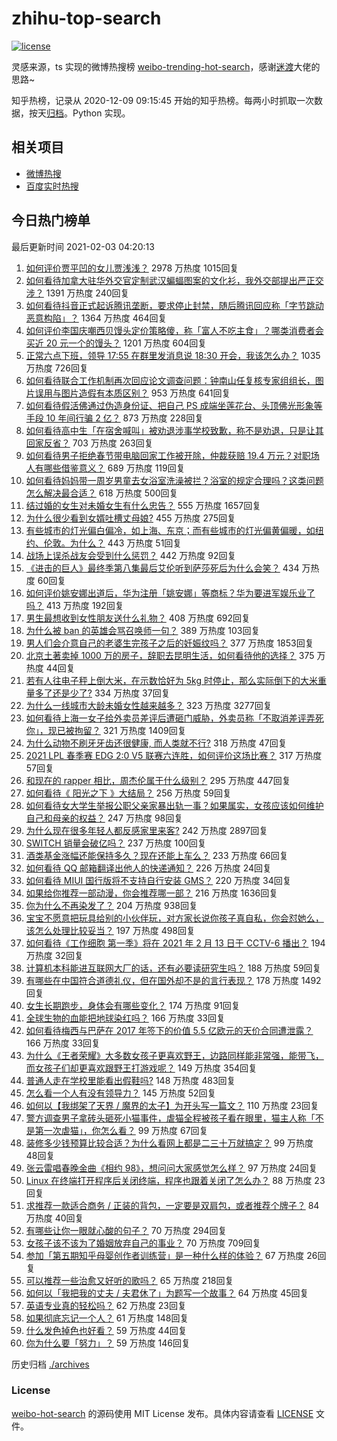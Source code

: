 # zhihu-top-search

[![license](https://img.shields.io/github/license/Arrackisarookie/zhihu-top-search)](https://github.com/Arrackisarookie/zhihu-top-search/blob/master/LICENSE)

灵感来源，ts 实现的微博热搜榜 [weibo-trending-hot-search](https://github.com/justjavac/weibo-trending-hot-search)，感谢[迷渡](https://github.com/justjavac)大佬的思路~

知乎热榜，记录从 2020-12-09 09:15:45 开始的知乎热榜。每两小时抓取一次数据，按天[归档](./archives)。Python 实现。

## 相关项目
+ [微博热搜](https://github.com/Arrackisarookie/weibo-hot-search)
+ [百度实时热搜](https://github.com/Arrackisarookie/baidu-hot-search)

## 今日热门榜单

<!-- Rank Begin -->

最后更新时间 2021-02-03 04:20:13

1. [如何评价贾平凹的女儿贾浅浅？](https://www.zhihu.com/question/442000334) 2978 万热度 1015回复
1. [如何看待加拿大驻华外交官定制武汉蝙蝠图案的文化衫，我外交部提出严正交涉？](https://www.zhihu.com/question/442335099) 1391 万热度 240回复
1. [如何看待抖音正式起诉腾讯垄断，要求停止封禁，随后腾讯回应称「字节跳动恶意构陷」？](https://www.zhihu.com/question/442521071) 1364 万热度 464回复
1. [如何评价李国庆嘲西贝馒头定价策略傻，称「富人不吃主食」？哪类消费者会买近 20 元一个的馒头？](https://www.zhihu.com/question/442312222) 1201 万热度 604回复
1. [正常六点下班，领导 17:55 在群里发消息说 18:30 开会，我该怎么办？](https://www.zhihu.com/question/441394605) 1035 万热度 726回复
1. [如何看待联合工作机制再次回应论文调查问题：钟南山任复核专家组组长，图片误用与图片造假有本质区别？](https://www.zhihu.com/question/442476845) 953 万热度 641回复
1. [如何看待假活佛通过伪造身份证、把自己 PS 成端坐莲花台、头顶佛光形象等手段 10 年间行骗 2 亿？](https://www.zhihu.com/question/442441769) 873 万热度 228回复
1. [如何看待高中生「在宿舍喊叫」被劝退涉事学校致歉，称不是劝退，只是让其回家反省？](https://www.zhihu.com/question/442442248) 703 万热度 263回复
1. [如何看待男子拒绝春节带电脑回家工作被开除，仲裁获赔 19.4 万元？对职场人有哪些借鉴意义？](https://www.zhihu.com/question/442393018) 689 万热度 119回复
1. [如何看待妈妈带一周岁男童去女浴室洗澡被拦？浴室的规定合理吗？这类问题怎么解决最合适？](https://www.zhihu.com/question/442189179) 618 万热度 500回复
1. [结过婚的女生对未婚女生有什么忠告？](https://www.zhihu.com/question/429392239) 555 万热度 1657回复
1. [为什么很少看到女婿吐槽丈母娘?](https://www.zhihu.com/question/408049742) 455 万热度 275回复
1. [有些城市的灯光偏白偏冷，如上海、东京；而有些城市的灯光偏黄偏暖，如纽约、伦敦。为什么？](https://www.zhihu.com/question/441971760) 443 万热度 51回复
1. [战场上误杀战友会受到什么惩罚？](https://www.zhihu.com/question/441662784) 442 万热度 92回复
1. [《进击的巨人》最终季第八集最后艾伦听到萨莎死后为什么会笑？](https://www.zhihu.com/question/442272077) 434 万热度 60回复
1. [如何评价姚安娜出道后，华为注册「姚安娜」等商标？华为要进军娱乐业了吗？](https://www.zhihu.com/question/442450981) 413 万热度 192回复
1. [男生最想收到女性朋友送什么礼物？](https://www.zhihu.com/question/25312138) 408 万热度 692回复
1. [为什么被 ban 的英雄会骂召唤师一句？](https://www.zhihu.com/question/435413809) 389 万热度 103回复
1. [男人们会介意自己的老婆生完孩子之后的妊娠纹吗？](https://www.zhihu.com/question/366941403) 377 万热度 1853回复
1. [北京土著卖掉 1000 万的房子，辞职去昆明生活，如何看待他的选择？](https://www.zhihu.com/question/442526187) 375 万热度 44回复
1. [若有人往电子秤上倒大米，在示数恰好为 5kg 时停止，那么实际倒下的大米重量多了还是少了?](https://www.zhihu.com/question/440951244) 334 万热度 37回复
1. [为什么一线城市大龄未婚女性越来越多？](https://www.zhihu.com/question/313988752) 323 万热度 3277回复
1. [如何看待上海一女子给外卖员差评后遭砸门威胁，外卖员称「不取消差评弄死你」，现已被拘留？](https://www.zhihu.com/question/442338887) 321 万热度 1409回复
1. [为什么动物不刷牙牙齿还很健康, 而人类就不行?](https://www.zhihu.com/question/441912478) 318 万热度 47回复
1. [2021 LPL 春季赛 EDG 2:0 V5 联赛六连胜，如何评价这场比赛？](https://www.zhihu.com/question/442530670) 317 万热度 57回复
1. [和现在的 rapper 相比，周杰伦属于什么级别？](https://www.zhihu.com/question/323344003) 295 万热度 447回复
1. [如何看待《 阳光之下 》大结局？](https://www.zhihu.com/question/442399781) 256 万热度 59回复
1. [如何看待女大学生举报公职父亲家暴出轨一事？如果属实，女孩应该如何维护自己和母亲的权益？](https://www.zhihu.com/question/442399311) 247 万热度 98回复
1. [为什么现在很多年轻人都反感家里来客?](https://www.zhihu.com/question/337487629) 242 万热度 2897回复
1. [SWITCH 销量会破亿吗？](https://www.zhihu.com/question/266492999) 237 万热度 100回复
1. [酒类基金涨幅还能保持多久？现在还能上车么？](https://www.zhihu.com/question/441868177) 233 万热度 66回复
1. [如何看待 QQ 邮箱翻译出他人的快递通知？](https://www.zhihu.com/question/441673950) 226 万热度 24回复
1. [如何看待 MIUI 国行版将不支持自行安装 GMS？](https://www.zhihu.com/question/442452833) 220 万热度 34回复
1. [如果给你推荐一部动漫，你会推荐哪一部？](https://www.zhihu.com/question/436814482) 216 万热度 1636回复
1. [你为什么不再染发了？](https://www.zhihu.com/question/353044186) 204 万热度 938回复
1. [宝宝不愿意把玩具给别的小伙伴玩，对方家长说你孩子真自私，你会怼她么，该怎么处理比较妥当？](https://www.zhihu.com/question/441144163) 197 万热度 498回复
1. [如何看待《工作细胞 第一季》将在 2021 年 2 月 13 日于 CCTV-6 播出？](https://www.zhihu.com/question/440667670) 194 万热度 32回复
1. [计算机本科能进互联网大厂的话，还有必要读研究生吗？](https://www.zhihu.com/question/442190265) 188 万热度 59回复
1. [有哪些在中国符合道德礼仪，但在国外却不是的言行表现？](https://www.zhihu.com/question/277214294) 178 万热度 1492回复
1. [女生长期跑步，身体会有哪些变化？](https://www.zhihu.com/question/437451880) 174 万热度 91回复
1. [全球生物的血能把地球染红吗？](https://www.zhihu.com/question/440344832) 166 万热度 33回复
1. [如何看待梅西与巴萨在 2017 年签下的价值 5.5 亿欧元的天价合同遭泄露？](https://www.zhihu.com/question/442268429) 166 万热度 33回复
1. [为什么《王者荣耀》大多数女孩子更喜欢野王，边路同样能非常强，能带飞，而女孩子们却更喜欢跟野王打游戏呢？](https://www.zhihu.com/question/435316570) 149 万热度 354回复
1. [普通人走在学校里能看出假鞋吗?](https://www.zhihu.com/question/436551907) 148 万热度 483回复
1. [怎么看一个人有没有领导力？](https://www.zhihu.com/question/430981016) 145 万热度 52回复
1. [如何以【我绑架了天界 / 魔界的太子】为开头写一篇文？](https://www.zhihu.com/question/440933441) 110 万热度 23回复
1. [警方调查男子拿砖头砸死小猫事件，虐猫全程被孩子看在眼里，猫主人称「不是第一次虐猫」，你怎么看？](https://www.zhihu.com/question/442450959) 99 万热度 67回复
1. [装修多少钱预算比较合适？为什么看网上都是二三十万就搞定？](https://www.zhihu.com/question/441287480) 99 万热度 48回复
1. [张云雷唱春晚金曲《相约 98》，想问问大家感觉怎么样？](https://www.zhihu.com/question/442367669) 97 万热度 24回复
1. [Linux 在终端打开程序后关闭终端，程序也跟着关闭了怎么办？](https://www.zhihu.com/question/442188249) 88 万热度 23回复
1. [求推荐一款适合商务 / 正装的背包，一定要是双肩包，或者推荐个牌子？](https://www.zhihu.com/question/33259771) 84 万热度 40回复
1. [有哪些让你一眼就心酸的句子？](https://www.zhihu.com/question/362221642) 70 万热度 294回复
1. [女孩子该不该为了婚姻放弃自己的事业？](https://www.zhihu.com/question/437698932) 70 万热度 709回复
1. [参加「第五期知乎母婴创作者训练营」是一种什么样的体验？](https://www.zhihu.com/question/442512809) 67 万热度 26回复
1. [可以推荐一些治愈又好听的歌吗？](https://www.zhihu.com/question/440781439) 65 万热度 218回复
1. [如何以「我把我的丈夫 / 夫君休了」为题写一个故事？](https://www.zhihu.com/question/435344054) 64 万热度 45回复
1. [英语专业真的轻松吗？](https://www.zhihu.com/question/441457128) 62 万热度 23回复
1. [如果彻底忘记一个人？](https://www.zhihu.com/question/440549895) 61 万热度 148回复
1. [什么发色掉色也好看？](https://www.zhihu.com/question/376168141) 59 万热度 44回复
1. [你为什么要「努力」？](https://www.zhihu.com/question/441844189) 59 万热度 146回复
<!-- Rank End -->

历史归档 [./archives](./archives)

### License

[weibo-hot-search](https://github.com/Arrackisarookie/zhihu-top-search) 的源码使用 MIT License 发布。具体内容请查看 [LICENSE](./LICENSE) 文件。
